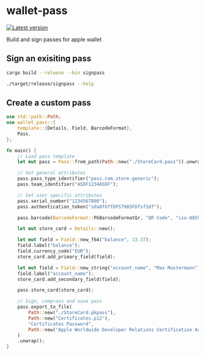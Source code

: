 # wallet-pass

[![Latest version](https://img.shields.io/crates/v/wallet-pass.svg)](https://crates.io/crates/wallet-pass)

Build and sign passes for apple wallet

## Sign an exisiting pass

```bash
cargo build --release --bin signpass

./target/release/signpass --help
```

## Create a custom pass

```rust
use std::path::Path;
use wallet_pass::{
    template::{Details, Field, BarcodeFormat},
    Pass,
};

fn main() {
    // Load pass template
    let mut pass = Pass::from_path(Path::new("./StoreCard.pass")).unwrap();

    // Set general attributes
    pass.pass_type_identifier("pass.com.store.generic");
    pass.team_identifier("ASDF1234ASDF");

    // Set user specific attributes
    pass.serial_number("1234567890");
    pass.authentication_token("sda8f6ffDFS798SFDfsfSdf");

    pass.barcode(BarcodeFormat::PkBarcodeFormatQr, "QR Code", "iso-8859-1");

    let mut store_card = Details::new();

    let mut field = Field::new_f64("balance", 13.37);
    field.label("balance");
    field.currency_code("EUR");
    store_card.add_primary_field(field);

    let mut field = Field::new_string("account_name", "Max Mustermann");
    field.label("account_name");
    store_card.add_secondary_field(field);

    pass.store_card(store_card);

    // Sign, comprass and save pass 
    pass.export_to_file(
        Path::new("./StoreCard.pkpass"),
        Path::new("Certificates.p12"),
        "Certificates Password",
        Path::new("Apple Worldwide Developer Relations Certification Authority.pem"),
    )
    .unwrap();
}
```